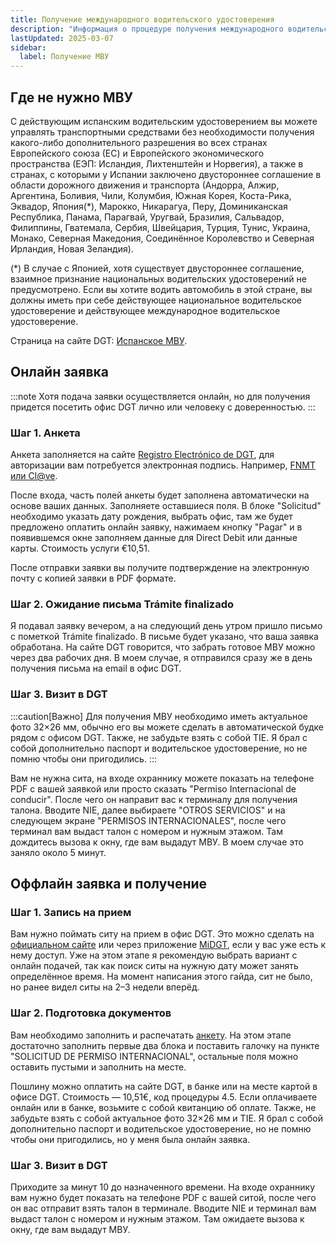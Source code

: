 ```yaml
---
title: Получение международного водительского удостоверения
description: "Информация о процедуре получения международного водительского удостоверения в Испании"
lastUpdated: 2025-03-07
sidebar:
  label: Получение МВУ
---
```


## Где не нужно МВУ

С действующим испанским водительским удостоверением вы можете управлять транспортными средствами без необходимости получения какого-либо дополнительного разрешения во всех странах Европейского союза (ЕС) и Европейского экономического пространства (ЕЭП: Исландия, Лихтенштейн и Норвегия), а также в странах, с которыми у Испании заключено двустороннее соглашение в области дорожного движения и транспорта (Андорра, Алжир, Аргентина, Боливия, Чили, Колумбия, Южная Корея, Коста-Рика, Эквадор, Япония(*), Марокко, Никарагуа, Перу, Доминиканская Республика, Панама, Парагвай, Уругвай, Бразилия, Сальвадор, Филиппины, Гватемала, Сербия, Швейцария, Турция, Тунис, Украина, Монако, Северная Македония, Соединённое Королевство и Северная Ирландия, Новая Зеландия).

(*) В случае с Японией, хотя существует двустороннее соглашение, взаимное признание национальных водительских удостоверений не предусмотрено. Если вы хотите водить автомобиль в этой стране, вы должны иметь при себе действующее национальное водительское удостоверение и действующее международное водительское удостоверение.

Страница на сайте DGT: [Испанское МВУ](https://sede.dgt.gob.es/es/permisos-de-conducir/permiso-internacional/).

## Онлайн заявка

:::note
Хотя подача заявки осуществляется онлайн, но для получения придется посетить офис DGT лично или человеку с доверенностью.
:::

### Шаг 1. Анкета

Анкета заполняется на сайте [Registro Electrónico de DGT](https://sede.dgt.gob.es/.galleries/enlaces/enlaces_sedeclave/Registro-electronico.html), для авторизации вам потребуется электронная подпись. Например, [FNMT или Cl@ve](/faq/city-authorities/digital-certificate).

После входа, часть полей анкеты будет заполнена автоматически на основе ваших данных. Заполняете оставшиеся поля. В блоке "Solicitud" необходимо указать дату рождения, выбрать офис, там же будет предложено оплатить онлайн заявку, нажимаем кнопку "Pagar" и в появившемся окне заполняем данные для Direct Debit или данные карты. Стоимость услуги €10,51.

После отправки заявки вы получите подтверждение на электронную почту с копией заявки в PDF формате.

### Шаг 2. Ожидание письма Trámite finalizado

Я подавал заявку вечером, а на следующий день утром пришло письмо с пометкой Trámite finalizado. В письме будет указано, что ваша заявка обработана. На сайте DGT говорится, что забрать готовое МВУ можно через два рабочих дня. В моем случае, я отправился сразу же в день получения письма на email в офис DGT.

### Шаг 3. Визит в DGT

:::caution[Важно]
Для получения МВУ необходимо иметь актуальное фото 32×26 мм, обычно его вы можете сделать в автоматической будке рядом с офисом DGT. Также, не забудьте взять с собой TIE. Я брал с собой дополнительно паспорт и водительское удостоверение, но не помню чтобы они пригодились.
:::

Вам не нужна сита, на входе охраннику можете показать на телефоне PDF с вашей заявкой или просто сказать "Permiso Internacional de conducir". После чего он направит вас к терминалу для получения талона. Вводите NIE, далее выбираете "OTROS SERVICIOS" и на следующем экране "PERMISOS INTERNACIONALES", после чего терминал вам выдаст талон с номером и нужным этажом. Там дождитесь вызова к окну, где вам выдадут МВУ. В моем случае это заняло около 5 минут.

## Оффлайн заявка и получение

### Шаг 1. Запись на прием

Вам нужно поймать ситу на прием в офис DGT. Это можно сделать на [официальном сайте](https://sede.dgt.gob.es/.galleries/enlaces/enlaces_sedeapl/solicitar_cita.html) или через приложение [MiDGT](https://sede.dgt.gob.es/export/sites/dgt/es/appmidgt/index.html), если у вас уже есть к нему доступ.
Уже на этом этапе я рекомендую выбрать вариант с онлайн подачей, так как поиск ситы на нужную дату может занять определённое время. На момент написания этого гайда, сит не было, но ранее видел ситы на 2–3 недели вперёд.

### Шаг 2. Подготовка документов

Вам необходимо заполнить и распечатать [анкету](https://sede.dgt.gob.es/export/sites/dgt/.galleries/modelos-solicitud/03/Mod.03-ES.pdf). На этом этапе достаточно заполнить первые два блока и поставить галочку на пункте "SOLICITUD DE PERMISO INTERNACIONAL", остальные поля можно оставить пустыми и заполнить на месте.

Пошлину можно оплатить на сайте DGT, в банке или на месте картой в офисе DGT. Стоимость — 10,51€, код процедуры 4.5. Если оплачиваете онлайн или в банке, возьмите с собой квитанцию об оплате.
Также, не забудьте взять с собой актуальное фото 32×26 мм и TIE. Я брал с собой дополнительно паспорт и водительское удостоверение, но не помню чтобы они пригодились, но у меня была онлайн заявка.

### Шаг 3. Визит в DGT

Приходите за минут 10 до назначенного времени. На входе охраннику вам нужно будет показать на телефоне PDF с вашей ситой, после чего он вас отправит взять талон в терминале. Вводите NIE и терминал вам выдаст талон с номером и нужным этажом. Там ожидаете вызова к окну, где вам выдадут МВУ.

